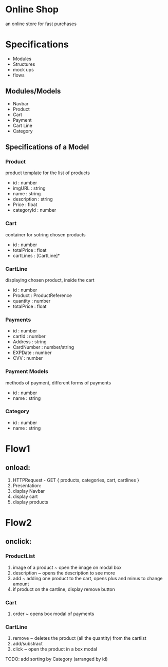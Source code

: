# Online Shop
an online store for fast purchases

# Specifications
- Modules
- Structures
- mock ups
- flows

 ## Modules/Models
 - Navbar
 - Product
 - Cart
 - Payment
 - Cart Line
 - Category

 ## Specifications of a Model

 ### Product
 product template for the list of products
 - id : number
 - imgURL : string
 - name : string
 - description : string
 - Price : float
 - categoryId : number

 ### Cart
 container for sotring chosen products
 - id : number
 - totalPrice : float
 - cartLines : [CartLine]*

 ### CartLine
 displaying chosen product, inside the cart
 - id : number
 - Product : ProductReference
 - quantity : number
 - totalPrice : float

 ### Payments
 - id : number
 - cartId : number
 - Address : string
 - CardNumber : number/string
 - EXPDate : number
 - CVV : number

 ### Payment Models
 methods of payment, different forms of payments
 - id : number
 - name : string

 ### Category
 - id : number
 - name : string



# Flow1
 ## onload:
  1. HTTPRequest - GET { products, categories, cart, cartlines }
  2. Presentation:
   21. display Navbar
   22. display cart
   23. display products

# Flow2
 ## onclick:
  ### ProductList
  1. image of a product ~ open the image on modal box
  2. description ~ opens the description to see more
  3. add ~ adding one product to the cart, opens plus and minus to change amount
  4. if product on the cartline, display remove button
  
  ### Cart
  1. order ~ opens box modal of payments

  ### CartLine
  1. remove ~ deletes the product (all the quantity) from the cartlist
  2. add/substract
  3. click ~ open the product in a box modal


TODO: add sorting by Category (arranged by id)
